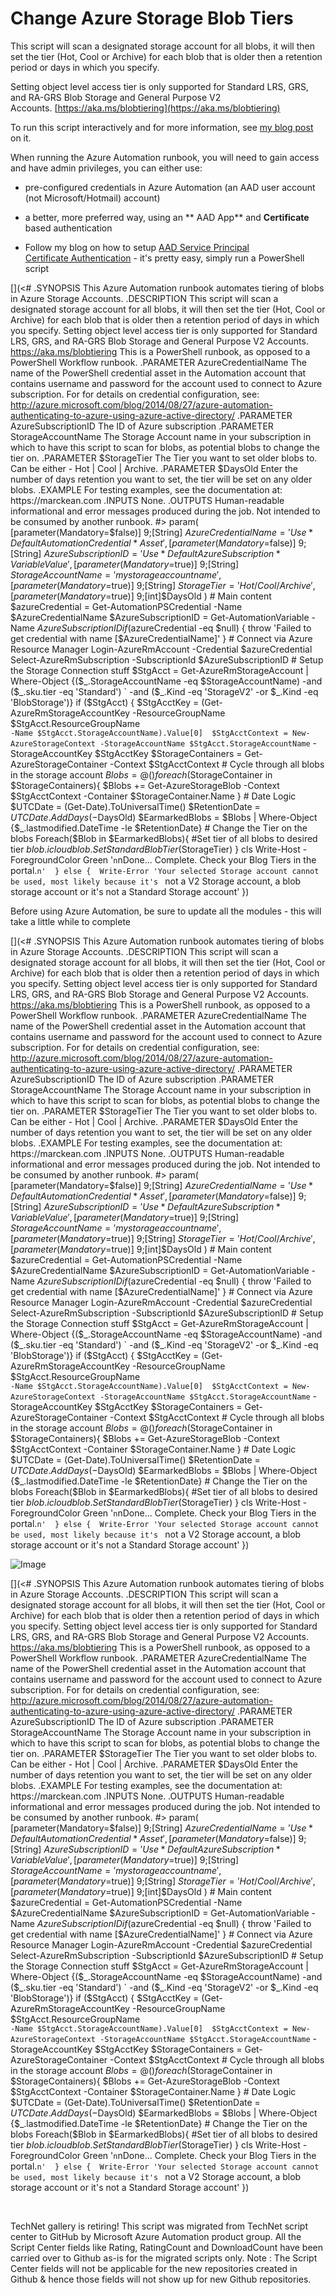 ﻿Change Azure Storage Blob Tiers
===============================

            

This script will scan a designated storage account for all blobs, it will then set the tier (Hot, Cool or Archive) for each blob that is older then a retention period or days in which you specify.


Setting object level access tier is only supported for Standard LRS, GRS, and RA-GRS Blob Storage and General Purpose V2 Accounts. [https://aka.ms/blobtiering](https://aka.ms/blobtiering)


To run this script interactively and for more information, see
[my blog post](https://marckean.com/2018/05/27/change-azure-storage-blob-tiers/) on it.


When running the Azure Automation runbook, you will need to gain access and have admin privileges, you can either use:


  *  pre-configured credentials in Azure Automation (an AAD user account (not Microsoft/Hotmail) account)

  *  a better, more preferred way, using an **
AAD App** and **Certificate** based authentication

  *  Follow my blog on how to setup [AAD Service Principal Certificate Authentication](https://marckean.com/2017/06/05/aad-service-principal-certificate-authentication/) - it's pretty easy,
 simply run a PowerShell script 


[](<#     .SYNOPSIS         This Azure Automation runbook automates tiering of blobs in Azure Storage Accounts.       .DESCRIPTION         This script will scan a designated storage account for all blobs, it will then set the tier (Hot, Cool or Archive) for each         blob that is older then a retention period of days in which you specify.          Setting object level access tier is only supported for Standard LRS, GRS, and RA-GRS Blob Storage and General Purpose          V2 Accounts. https://aka.ms/blobtiering          This is a PowerShell runbook, as opposed to a PowerShell Workflow runbook.      .PARAMETER AzureCredentialName         The name of the PowerShell credential asset in the Automation account that contains username and password         for the account used to connect to Azure subscription.          For for details on credential configuration, see:         http://azure.microsoft.com/blog/2014/08/27/azure-automation-authenticating-to-azure-using-azure-active-directory/          .PARAMETER AzureSubscriptionID         The ID of Azure subscription          .PARAMETER StorageAccountName         The Storage Account name in your subscription in which to have this script to scan for blobs, as potential blobs         to change the tier on.      .PARAMETER $StorageTier         The Tier you want to set older blobs to. Can be either - Hot | Cool | Archive.      .PARAMETER $DaysOld         Enter the number of days retention you want to set, the tier will be set on any older blobs.      .EXAMPLE         For testing examples, see the documentation at:          https://marckean.com          .INPUTS         None.      .OUTPUTS         Human-readable informational and error messages produced during the job. Not intended to be consumed by another runbook. #>  param(     [parameter(Mandatory=$false)] 9;[String] $AzureCredentialName = 'Use *Default Automation Credential* Asset',     [parameter(Mandatory=$false)] 9;[String] $AzureSubscriptionID = 'Use *Default Azure Subscription* Variable Value',     [parameter(Mandatory=$true)] 9;[String] $StorageAccountName = 'mystorageaccountname',     [parameter(Mandatory=$true)] 9;[String] $StorageTier = 'Hot / Cool / Archive',     [parameter(Mandatory=$true)] 9;[int]$DaysOld )  # Main content $azureCredential = Get-AutomationPSCredential -Name $AzureCredentialName $AzureSubscriptionID = Get-AutomationVariable -Name $AzureSubscriptionID  if($azureCredential -eq $null)  {      throw 'Failed to get credential with name [$AzureCredentialName]'  }   # Connect via Azure Resource Manager   Login-AzureRmAccount -Credential $azureCredential Select-AzureRmSubscription -SubscriptionId $AzureSubscriptionID  # Setup the Storage Connection stuff $StgAcct = Get-AzureRmStorageAccount | Where-Object {($_.StorageAccountName -eq $StorageAccountName) -and ($_.sku.tier -eq 'Standard') `                                                               -and ($_.Kind -eq 'StorageV2' -or $_.Kind -eq 'BlobStorage')}  if ($StgAcct) {  $StgAcctKey = (Get-AzureRmStorageAccountKey -ResourceGroupName $StgAcct.ResourceGroupName `                                             -Name $StgAcct.StorageAccountName).Value[0]  $StgAcctContext = New-AzureStorageContext -StorageAccountName $StgAcct.StorageAccountName `                                           -StorageAccountKey $StgAcctKey $StorageContainers = Get-AzureStorageContainer -Context $StgAcctContext  # Cycle through all blobs in the storage account $Blobs = @() foreach($StorageContainer in $StorageContainers){ $Blobs += Get-AzureStorageBlob -Context $StgAcctContext -Container $StorageContainer.Name }  # Date Logic $UTCDate = (Get-Date).ToUniversalTime() $RetentionDate = $UTCDate.AddDays(-$DaysOld) $EarmarkedBlobs = $Blobs | Where-Object {$_.lastmodified.DateTime -le $RetentionDate}  # Change the Tier on the blobs Foreach($Blob in $EarmarkedBlobs){ #Set tier of all blobs to desired tier $blob.icloudblob.SetStandardBlobTier($StorageTier) } cls Write-Host -ForegroundColor Green '`n`nDone... Complete. Check your Blog Tiers in the portal.`n'  } else {  Write-Error 'Your selected Storage account cannot be used, most likely because it's ` not a V2 Storage account, a blob storage account or it's not a Standard Storage account'  })


Before using Azure Automation, be sure to update all the modules - this will take a little while to complete


[](<#     .SYNOPSIS         This Azure Automation runbook automates tiering of blobs in Azure Storage Accounts.       .DESCRIPTION         This script will scan a designated storage account for all blobs, it will then set the tier (Hot, Cool or Archive) for each         blob that is older then a retention period of days in which you specify.          Setting object level access tier is only supported for Standard LRS, GRS, and RA-GRS Blob Storage and General Purpose          V2 Accounts. https://aka.ms/blobtiering          This is a PowerShell runbook, as opposed to a PowerShell Workflow runbook.      .PARAMETER AzureCredentialName         The name of the PowerShell credential asset in the Automation account that contains username and password         for the account used to connect to Azure subscription.          For for details on credential configuration, see:         http://azure.microsoft.com/blog/2014/08/27/azure-automation-authenticating-to-azure-using-azure-active-directory/          .PARAMETER AzureSubscriptionID         The ID of Azure subscription          .PARAMETER StorageAccountName         The Storage Account name in your subscription in which to have this script to scan for blobs, as potential blobs         to change the tier on.      .PARAMETER $StorageTier         The Tier you want to set older blobs to. Can be either - Hot | Cool | Archive.      .PARAMETER $DaysOld         Enter the number of days retention you want to set, the tier will be set on any older blobs.      .EXAMPLE         For testing examples, see the documentation at:          https://marckean.com          .INPUTS         None.      .OUTPUTS         Human-readable informational and error messages produced during the job. Not intended to be consumed by another runbook. #>  param(     [parameter(Mandatory=$false)] 9;[String] $AzureCredentialName = 'Use *Default Automation Credential* Asset',     [parameter(Mandatory=$false)] 9;[String] $AzureSubscriptionID = 'Use *Default Azure Subscription* Variable Value',     [parameter(Mandatory=$true)] 9;[String] $StorageAccountName = 'mystorageaccountname',     [parameter(Mandatory=$true)] 9;[String] $StorageTier = 'Hot / Cool / Archive',     [parameter(Mandatory=$true)] 9;[int]$DaysOld )  # Main content $azureCredential = Get-AutomationPSCredential -Name $AzureCredentialName $AzureSubscriptionID = Get-AutomationVariable -Name $AzureSubscriptionID  if($azureCredential -eq $null)  {      throw 'Failed to get credential with name [$AzureCredentialName]'  }   # Connect via Azure Resource Manager   Login-AzureRmAccount -Credential $azureCredential Select-AzureRmSubscription -SubscriptionId $AzureSubscriptionID  # Setup the Storage Connection stuff $StgAcct = Get-AzureRmStorageAccount | Where-Object {($_.StorageAccountName -eq $StorageAccountName) -and ($_.sku.tier -eq 'Standard') `                                                               -and ($_.Kind -eq 'StorageV2' -or $_.Kind -eq 'BlobStorage')}  if ($StgAcct) {  $StgAcctKey = (Get-AzureRmStorageAccountKey -ResourceGroupName $StgAcct.ResourceGroupName `                                             -Name $StgAcct.StorageAccountName).Value[0]  $StgAcctContext = New-AzureStorageContext -StorageAccountName $StgAcct.StorageAccountName `                                           -StorageAccountKey $StgAcctKey $StorageContainers = Get-AzureStorageContainer -Context $StgAcctContext  # Cycle through all blobs in the storage account $Blobs = @() foreach($StorageContainer in $StorageContainers){ $Blobs += Get-AzureStorageBlob -Context $StgAcctContext -Container $StorageContainer.Name }  # Date Logic $UTCDate = (Get-Date).ToUniversalTime() $RetentionDate = $UTCDate.AddDays(-$DaysOld) $EarmarkedBlobs = $Blobs | Where-Object {$_.lastmodified.DateTime -le $RetentionDate}  # Change the Tier on the blobs Foreach($Blob in $EarmarkedBlobs){ #Set tier of all blobs to desired tier $blob.icloudblob.SetStandardBlobTier($StorageTier) } cls Write-Host -ForegroundColor Green '`n`nDone... Complete. Check your Blog Tiers in the portal.`n'  } else {  Write-Error 'Your selected Storage account cannot be used, most likely because it's ` not a V2 Storage account, a blob storage account or it's not a Standard Storage account'  })


![Image](https://github.com/azureautomation/change-azure-storage-blob-tiers/raw/master/2018-05-27_1541.png)


[](<#     .SYNOPSIS         This Azure Automation runbook automates tiering of blobs in Azure Storage Accounts.       .DESCRIPTION         This script will scan a designated storage account for all blobs, it will then set the tier (Hot, Cool or Archive) for each         blob that is older then a retention period of days in which you specify.          Setting object level access tier is only supported for Standard LRS, GRS, and RA-GRS Blob Storage and General Purpose          V2 Accounts. https://aka.ms/blobtiering          This is a PowerShell runbook, as opposed to a PowerShell Workflow runbook.      .PARAMETER AzureCredentialName         The name of the PowerShell credential asset in the Automation account that contains username and password         for the account used to connect to Azure subscription.          For for details on credential configuration, see:         http://azure.microsoft.com/blog/2014/08/27/azure-automation-authenticating-to-azure-using-azure-active-directory/          .PARAMETER AzureSubscriptionID         The ID of Azure subscription          .PARAMETER StorageAccountName         The Storage Account name in your subscription in which to have this script to scan for blobs, as potential blobs         to change the tier on.      .PARAMETER $StorageTier         The Tier you want to set older blobs to. Can be either - Hot | Cool | Archive.      .PARAMETER $DaysOld         Enter the number of days retention you want to set, the tier will be set on any older blobs.      .EXAMPLE         For testing examples, see the documentation at:          https://marckean.com          .INPUTS         None.      .OUTPUTS         Human-readable informational and error messages produced during the job. Not intended to be consumed by another runbook. #>  param(     [parameter(Mandatory=$false)] 9;[String] $AzureCredentialName = 'Use *Default Automation Credential* Asset',     [parameter(Mandatory=$false)] 9;[String] $AzureSubscriptionID = 'Use *Default Azure Subscription* Variable Value',     [parameter(Mandatory=$true)] 9;[String] $StorageAccountName = 'mystorageaccountname',     [parameter(Mandatory=$true)] 9;[String] $StorageTier = 'Hot / Cool / Archive',     [parameter(Mandatory=$true)] 9;[int]$DaysOld )  # Main content $azureCredential = Get-AutomationPSCredential -Name $AzureCredentialName $AzureSubscriptionID = Get-AutomationVariable -Name $AzureSubscriptionID  if($azureCredential -eq $null)  {      throw 'Failed to get credential with name [$AzureCredentialName]'  }   # Connect via Azure Resource Manager   Login-AzureRmAccount -Credential $azureCredential Select-AzureRmSubscription -SubscriptionId $AzureSubscriptionID  # Setup the Storage Connection stuff $StgAcct = Get-AzureRmStorageAccount | Where-Object {($_.StorageAccountName -eq $StorageAccountName) -and ($_.sku.tier -eq 'Standard') `                                                               -and ($_.Kind -eq 'StorageV2' -or $_.Kind -eq 'BlobStorage')}  if ($StgAcct) {  $StgAcctKey = (Get-AzureRmStorageAccountKey -ResourceGroupName $StgAcct.ResourceGroupName `                                             -Name $StgAcct.StorageAccountName).Value[0]  $StgAcctContext = New-AzureStorageContext -StorageAccountName $StgAcct.StorageAccountName `                                           -StorageAccountKey $StgAcctKey $StorageContainers = Get-AzureStorageContainer -Context $StgAcctContext  # Cycle through all blobs in the storage account $Blobs = @() foreach($StorageContainer in $StorageContainers){ $Blobs += Get-AzureStorageBlob -Context $StgAcctContext -Container $StorageContainer.Name }  # Date Logic $UTCDate = (Get-Date).ToUniversalTime() $RetentionDate = $UTCDate.AddDays(-$DaysOld) $EarmarkedBlobs = $Blobs | Where-Object {$_.lastmodified.DateTime -le $RetentionDate}  # Change the Tier on the blobs Foreach($Blob in $EarmarkedBlobs){ #Set tier of all blobs to desired tier $blob.icloudblob.SetStandardBlobTier($StorageTier) } cls Write-Host -ForegroundColor Green '`n`nDone... Complete. Check your Blog Tiers in the portal.`n'  } else {  Write-Error 'Your selected Storage account cannot be used, most likely because it's ` not a V2 Storage account, a blob storage account or it's not a Standard Storage account'  })

 

        
    
TechNet gallery is retiring! This script was migrated from TechNet script center to GitHub by Microsoft Azure Automation product group. All the Script Center fields like Rating, RatingCount and DownloadCount have been carried over to Github as-is for the migrated scripts only. Note : The Script Center fields will not be applicable for the new repositories created in Github & hence those fields will not show up for new Github repositories.
